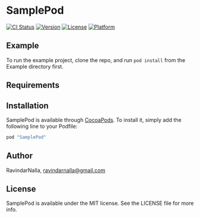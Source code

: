 # SamplePod

[![CI Status](http://img.shields.io/travis/RavindarNalla/SamplePod.svg?style=flat)](https://travis-ci.org/RavindarNalla/SamplePod)
[![Version](https://img.shields.io/cocoapods/v/SamplePod.svg?style=flat)](http://cocoapods.org/pods/SamplePod)
[![License](https://img.shields.io/cocoapods/l/SamplePod.svg?style=flat)](http://cocoapods.org/pods/SamplePod)
[![Platform](https://img.shields.io/cocoapods/p/SamplePod.svg?style=flat)](http://cocoapods.org/pods/SamplePod)

## Example

To run the example project, clone the repo, and run `pod install` from the Example directory first.

## Requirements

## Installation

SamplePod is available through [CocoaPods](http://cocoapods.org). To install
it, simply add the following line to your Podfile:

```ruby
pod "SamplePod"
```

## Author

RavindarNalla, ravindarnalla@gmail.com

## License

SamplePod is available under the MIT license. See the LICENSE file for more info.
